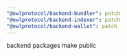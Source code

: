 ```yaml
---
"@owlprotocol/backend-bundler": patch
"@owlprotocol/backend-indexer": patch
"@owlprotocol/backend-wallet": patch
---
```


backend packages make public
